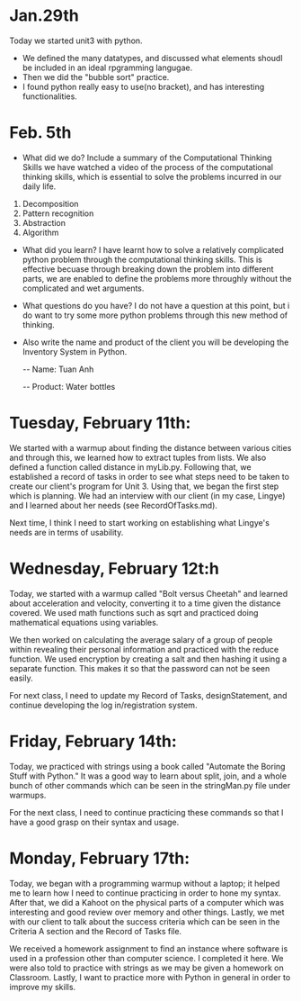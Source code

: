 Jan.29th
==========
Today we started unit3 with python.
- We defined the many datatypes, and discussed what elements shoudl be included in an ideal rpgramming langugae.
- Then we did the "bubble sort" practice.
- I found python really easy to use(no bracket), and has interesting functionalities.

Feb. 5th
===========
- What did we do? Include a summary of the Computational Thinking Skills
we have watched a video of the process of the computational thinking skills, which is essential to solve the problems incurred 
in our daily life.
1. Decomposition
1. Pattern recognition
1. Abstraction
1. Algorithm

- What did you learn?
I have learnt how to solve a relatively complicated python problem through the computational thinking skills.
This is effective becuase through breaking down the problem into different parts, we are enabled to define the problems more
throughly without the complicated and wet arguments.

- What questions do you have?
I do not have a question at this point, but i do want to try some more python problems through this new 
method of thinking.

- Also write the name and product of the client you will be developing the Inventory System in Python.

  -- Name: Tuan Anh

  -- Product: Water bottles

Tuesday, February 11th:
=======================

We started with a warmup about finding the distance between various cities and through this, we learned how to extract tuples from lists. We also defined a function called distance in myLib.py. Following that, we established a record of tasks in order to see what steps need to be taken to create our client's program for Unit 3. Using that, we began the first step which is planning. We had an interview with our client (in my case, Lingye) and I learned about her needs (see RecordOfTasks.md).

Next time, I think I need to start working on establishing what Lingye's needs are in terms of usability.

Wednesday, February 12t:h
=====
Today, we started with a warmup called "Bolt versus Cheetah" and learned about acceleration and velocity, converting it to a time given the distance covered. We used math functions such as sqrt and practiced doing mathematical equations using variables.

We then worked on calculating the average salary of a group of people within revealing their personal information and practiced with the reduce function. We used encryption by creating a salt and then hashing it using a separate function. This makes it so that the password can not be seen easily.

For next class, I need to update my Record of Tasks, designStatement, and continue developing the log in/registration system.

Friday, February 14th:
====
Today, we practiced with strings using a book called "Automate the Boring Stuff with Python." It was a good way to learn about split, join, and a whole bunch of other commands which can be seen in the stringMan.py file under warmups.

For the next class, I need to continue practicing these commands so that I have a good grasp on their syntax and usage.

Monday, February 17th:
===
Today, we began with a programming warmup without a laptop; it helped me to learn how I need to continue practicing in order to hone my syntax. After that, we did a Kahoot on the physical parts of a computer which was interesting and good review over memory and other things. Lastly, we met with our client to talk about the success criteria which can be seen in the Criteria A section and the Record of Tasks file.

We received a homework assignment to find an instance where software is used in a profession other than computer science. I completed it here. We were also told to practice with strings as we may be given a homework on Classroom. Lastly, I want to practice more with Python in general in order to improve my skills.
